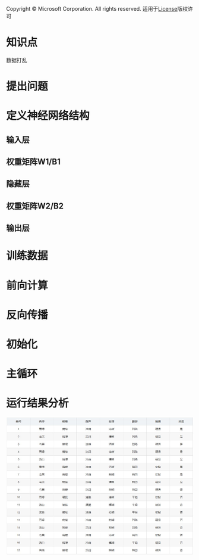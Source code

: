 Copyright © Microsoft Corporation. All rights reserved.
  适用于[License](https://github.com/Microsoft/ai-edu/blob/master/LICENSE.md)版权许可
  
# 知识点

数据打乱

# 提出问题

# 定义神经网络结构

## 输入层
## 权重矩阵W1/B1
## 隐藏层
## 权重矩阵W2/B2
## 输出层

# 训练数据

# 前向计算

# 反向传播

# 初始化

# 主循环

# 运行结果分析


<img src=".\Images\6\watermallondata.jpg">


